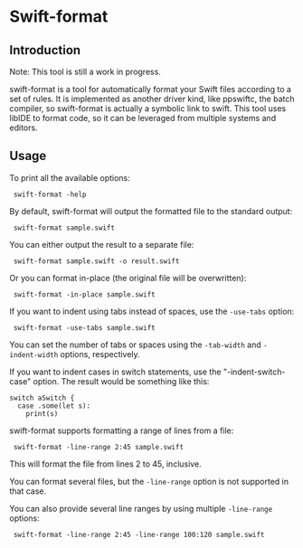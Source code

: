 
# Swift-format

## Introduction

Note: This tool is still a work in progress.

swift-format is a tool for automatically format your Swift files according to a
set of rules. It is implemented as another driver kind, like ppswiftc, the batch
compiler, so swift-format is actually a symbolic link to swift. This tool uses
libIDE to format code, so it can be leveraged from multiple systems and editors.

## Usage

To print all the available options:

     swift-format -help

By default, swift-format will output the formatted file to the standard output:

     swift-format sample.swift

You can either output the result to a separate file:

     swift-format sample.swift -o result.swift

Or you can format in-place (the original file will be overwritten):

     swift-format -in-place sample.swift

If you want to indent using tabs instead of spaces, use the `-use-tabs` option:

     swift-format -use-tabs sample.swift

You can set the number of tabs or spaces using the `-tab-width` and
`-indent-width` options, respectively.

If you want to indent cases in switch statements, use the "-indent-switch-case"
option. The result would be something like this:

    switch aSwitch {
      case .some(let s):
        print(s)

swift-format supports formatting a range of lines from a file:

     swift-format -line-range 2:45 sample.swift

This will format the file from lines 2 to 45, inclusive.

You can format several files, but the `-line-range` option is not supported in
that case.

You can also provide several line ranges by using multiple `-line-range` options:

     swift-format -line-range 2:45 -line-range 100:120 sample.swift
